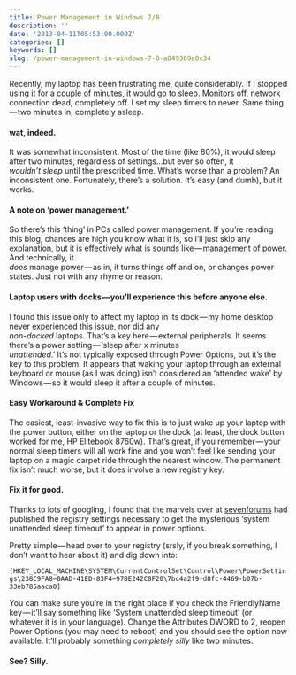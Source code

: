 ```yaml
---
title: Power Management in Windows 7/8
description: ''
date: '2013-04-11T05:53:00.000Z'
categories: []
keywords: []
slug: /power-management-in-windows-7-8-a049369e0c34
---
```


Recently, my laptop has been frustrating me, quite considerably. If I stopped using it for a couple of minutes, it would go to sleep. Monitors off, network connection dead, completely off. I set my sleep timers to never. Same thing — two minutes in, completely asleep.

#### wat, indeed.

It was somewhat inconsistent. Most of the time (like 80%), it would sleep after two minutes, regardless of settings…but ever so often, it  
_wouldn’t sleep_ until the prescribed time. What’s worse than a problem? An inconsistent one. Fortunately, there’s a solution. It’s easy (and dumb), but it works.

#### A note on ‘power management.’

So there’s this ‘thing’ in PCs called power management. If you’re reading this blog, chances are high you know what it is, so I’ll just skip any explanation, but it is effectively what is sounds like — management of power. And technically, it  
_does_ manage power — as in, it turns things off and on, or changes power states. Just not with any rhyme or reason.

#### Laptop users with docks — you’ll experience this before anyone else.

I found this issue only to affect my laptop in its dock — my home desktop never experienced this issue, nor did any  
_non-docked_ laptops. That’s a key here — external peripherals. It seems there’s a power setting — ‘sleep after x minutes  
_unattended_.’ It’s not typically exposed through Power Options, but it’s the key to this problem. It appears that waking your laptop through an external keyboard or mouse (as I was doing) isn’t considered an ‘attended wake’ by Windows — so it would sleep it after a couple of minutes.

#### Easy Workaround & Complete Fix

The easiest, least-invasive way to fix this is to just wake up your laptop with the power button, either on the laptop or the dock (at least, the dock button worked for me, HP Elitebook 8760w). That’s great, if you remember — your normal sleep timers will all work fine and you won’t feel like sending your laptop on a magic carpet ride through the nearest window. The permanent fix isn’t much worse, but it does involve a new registry key.

#### Fix it for good.

Thanks to lots of googling, I found that the marvels over at [sevenforums](http://www.sevenforums.com/tutorials/246364-power-options-add-system-unattended-sleep-timeout.html) had published the registry settings necessary to get the mysterious ‘system unattended sleep timeout’ to appear in power options.

Pretty simple — head over to your registry (srsly, if you break something, I don’t want to hear about it) and dig down into:

`[HKEY_LOCAL_MACHINE\SYSTEM\CurrentControlSet\Control\Power\PowerSettings\238C9FA8–0AAD-41ED-83F4–97BE242C8F20\7bc4a2f9-d8fc-4469-b07b-33eb785aaca0]`

You can make sure you’re in the right place if you check the FriendlyName key — it’ll say something like ‘System unattended sleep timeout’ (or whatever it is in your language). Change the Attributes DWORD to 2, reopen Power Options (you may need to reboot) and you should see the option now available. It’ll probably something _completely silly_ like two minutes.

#### See? Silly.
